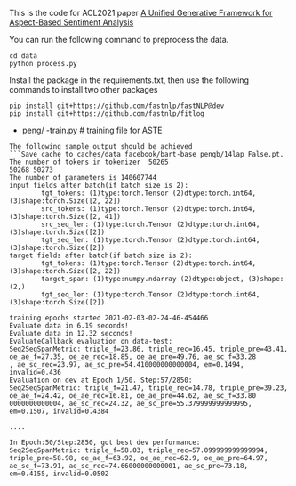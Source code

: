 This is the code for ACL2021 paper [A Unified Generative Framework for Aspect-Based Sentiment Analysis](https://arxiv.org/abs/2106.04300)

You can run the following command to preprocess the data.

```
cd data
python process.py
```

Install the package in the requirements.txt, then use the following
commands to install two other packages
```
pip install git+https://github.com/fastnlp/fastNLP@dev
pip install git+https://github.com/fastnlp/fitlog
```

- peng/
    -train.py  # training file for ASTE

```
The following sample output should be achieved
```Save cache to caches/data_facebook/bart-base_pengb/14lap_False.pt.                                                                   
The number of tokens in tokenizer  50265
50268 50273
The number of parameters is 140607744
input fields after batch(if batch size is 2):
        tgt_tokens: (1)type:torch.Tensor (2)dtype:torch.int64, (3)shape:torch.Size([2, 22]) 
        src_tokens: (1)type:torch.Tensor (2)dtype:torch.int64, (3)shape:torch.Size([2, 41]) 
        src_seq_len: (1)type:torch.Tensor (2)dtype:torch.int64, (3)shape:torch.Size([2]) 
        tgt_seq_len: (1)type:torch.Tensor (2)dtype:torch.int64, (3)shape:torch.Size([2]) 
target fields after batch(if batch size is 2):
        tgt_tokens: (1)type:torch.Tensor (2)dtype:torch.int64, (3)shape:torch.Size([2, 22]) 
        target_span: (1)type:numpy.ndarray (2)dtype:object, (3)shape:(2,) 
        tgt_seq_len: (1)type:torch.Tensor (2)dtype:torch.int64, (3)shape:torch.Size([2]) 

training epochs started 2021-02-03-02-24-46-454466
Evaluate data in 6.19 seconds!                                                                                                       
Evaluate data in 12.32 seconds!                                                                                                      
EvaluateCallback evaluation on data-test:                                                                                            
Seq2SeqSpanMetric: triple_f=23.86, triple_rec=16.45, triple_pre=43.41, oe_ae_f=27.35, oe_ae_rec=18.85, oe_ae_pre=49.76, ae_sc_f=33.28
, ae_sc_rec=23.97, ae_sc_pre=54.410000000000004, em=0.1494, invalid=0.436
Evaluation on dev at Epoch 1/50. Step:57/2850:                                                                                       
Seq2SeqSpanMetric: triple_f=21.47, triple_rec=14.78, triple_pre=39.23, oe_ae_f=24.42, oe_ae_rec=16.81, oe_ae_pre=44.62, ae_sc_f=33.80
0000000000004, ae_sc_rec=24.32, ae_sc_pre=55.379999999999995, em=0.1507, invalid=0.4384

....

In Epoch:50/Step:2850, got best dev performance:
Seq2SeqSpanMetric: triple_f=58.03, triple_rec=57.099999999999994, triple_pre=58.98, oe_ae_f=63.92, oe_ae_rec=62.9, oe_ae_pre=64.97, ae_sc_f=73.91, ae_sc_rec=74.66000000000001, ae_sc_pre=73.18, em=0.4155, invalid=0.0502
```

